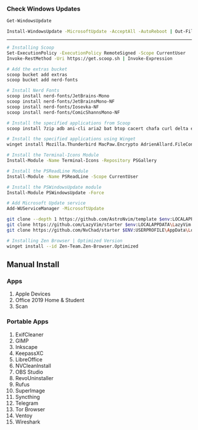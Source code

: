 ### Check Windows Updates

```sh | Checks for Updates
Get-WindowsUpdate
```

```sh | Install all available updates
Install-WindowsUpdate -MicrosoftUpdate -AcceptAll -AutoReboot | Out-File "C:\($env.computername-Get-Date -f yyyy-MM-dd)-MSUpdates.log" -Force
```
---

```sh
# Installing Scoop
Set-ExecutionPolicy -ExecutionPolicy RemoteSigned -Scope CurrentUser
Invoke-RestMethod -Uri https://get.scoop.sh | Invoke-Expression

# Add the extras bucket
scoop bucket add extras
scoop bucket add nerd-fonts

# Install Nerd Fonts
scoop install nerd-fonts/JetBrains-Mono
scoop install nerd-fonts/JetBrainsMono-NF
scoop install nerd-fonts/Iosevka-NF
scoop install nerd-fonts/ComicShannsMono-NF

# Install the specified applications from Scoop
scoop install 7zip adb ani-cli aria2 bat btop cacert chafa curl delta eza fd ffmpeg file fnm fzf gcc git glazewm grep googlechrome grep imagemagick innounp lazygit less llvm localsend mingw mpv msys2 nano neovim nu obsidian ollama openssl raspberry-pi-imager ripgrep sed starship tailscale tree tgpt tldr vcredist2022 winnfsd wezterm wget winfetch yazi yt-dlp zoxide

# Install the specified applications using Winget
winget install Mozilla.Thunderbird MacPaw.Encrypto AdrienAllard.FileConverter FxSoundLLC.FxSound Flywheel.Local Microsoft.PowerToys KamilSzymborski.WindowCenteringHelper Canonical.Ubuntu Debian.Debian 9NKSQGP7F2NH

# Install the Terminal-Icons Module
Install-Module -Name Terminal-Icons -Repository PSGallery

# Install the PSReadLine Module
Install-Module -Name PSReadLine -Scope CurrentUser

# Install the PSWindowsUpdate module
Install-Module PSWindowsUpdate -Force

# Add Microsoft Update service
Add-WUServiceManager -MicrosoftUpdate

git clone --depth 1 https://github.com/AstroNvim/template $env:LOCALAPPDATA\AstroVim
git clone https://github.com/LazyVim/starter $env:LOCALAPPDATA\LazyVim
git clone https://github.com/NvChad/starter $ENV:USERPROFILE\AppData\Local\NvChad
```

```sh
# Installing Zen Browser | Optimized Version
winget install --id Zen-Team.Zen-Browser.Optimized
```

## Manual Install
### Apps
1. Apple Devices
2. Office 2019 Home & Student
3. Scan

### Portable Apps
1. ExifCleaner
2. GIMP
3. Inkscape
4. KeepassXC
5. LibreOffice
6. NVCleanInstall
7. OBS Studio
8. RevoUninstaller
9. Rufus
10. SuperImage
11. Syncthing
12. Telegram
13. Tor Browser
14. Ventoy
15. Wireshark
